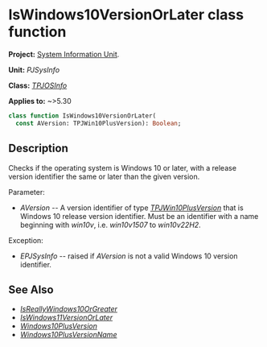 # IsWindows10VersionOrLater class function

**Project:** [System Information Unit](../API.md).

**Unit:** _PJSysInfo_

**Class:** _[TPJOSInfo](./TPJOSInfo.md)_

**Applies to:** ~>5.30

```pascal
class function IsWindows10VersionOrLater(
  const AVersion: TPJWin10PlusVersion): Boolean;
```

## Description

Checks if the operating system is Windows 10 or later, with a release version identifier the same or later than the given version.

Parameter:

* _AVersion_ -- A version identifier of type _[TPJWin10PlusVersion](./TPJWin10PlusVersion.md)_ that is Windows 10 release version identifier. Must be an identifier with a name beginning with _win10v_, i.e. _win10v1507_ to _win10v22H2_.

Exception:

* _EPJSysInfo_ -- raised if _AVersion_ is not a valid Windows 10 version identifier.

## See Also

* _[IsReallyWindows10OrGreater](./TPJOSInfo-IsReallyWindows10OrGreater.md)_
* _[IsWindows11VersionOrLater](./TPJOSInfo-IsWindows11VersionOrLater.md)_
* _[Windows10PlusVersion](./TPJOSInfo-Windows10PlusVersion.md)_
* _[Windows10PlusVersionName](./TPJOSInfo-Windows10PlusVersionName.md)_
